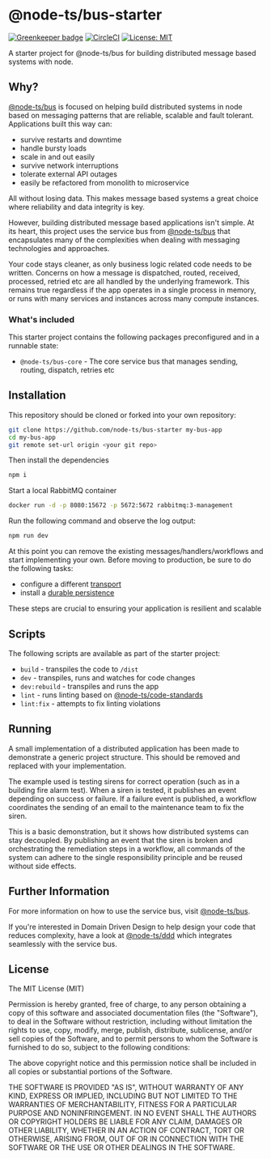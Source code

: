 # @node-ts/bus-starter

[![Greenkeeper badge](https://badges.greenkeeper.io/node-ts/bus-starter.svg)](https://greenkeeper.io/) [![CircleCI](https://circleci.com/gh/node-ts/bus-starter/tree/master.svg?style=svg)](https://circleci.com/gh/node-ts/bus-starter/tree/master) [![License: MIT](https://img.shields.io/badge/License-MIT-green.svg)](https://opensource.org/licenses/MIT)

A starter project for @node-ts/bus for building distributed message based systems with node.

## Why?

[@node-ts/bus](https://node-ts.gitbook.io/bus/) is focused on helping build distributed systems in node based on messaging patterns that are reliable, scalable and fault tolerant. Applications built this way can:

* survive restarts and downtime
* handle bursty loads
* scale in and out easily
* survive network interruptions
* tolerate external API outages
* easily be refactored from monolith to microservice

All without losing data. This makes message based systems a great choice where reliability and data integrity is key.

However, building distributed message based applications isn't simple. At its heart, this project uses the service bus from [@node-ts/bus](https://node-ts.gitbook.io/bus/) that encapsulates many of the complexities when dealing with messaging technologies and approaches.

Your code stays cleaner, as only business logic related code needs to be written. Concerns on how a message is dispatched, routed, received, processed, retried etc are all handled by the underlying framework. This remains true regardless if the app operates in a single process in memory, or runs with many services and instances across many compute instances.

### What's included

This starter project contains the following packages preconfigured and in a runnable state:

* `@node-ts/bus-core` - The core service bus that manages sending, routing, dispatch, retries etc
## Installation

This repository should be cloned or forked into your own repository:

```bash
git clone https://github.com/node-ts/bus-starter my-bus-app
cd my-bus-app
git remote set-url origin <your git repo>
```

Then install the dependencies
```bash
npm i
```

Start a local RabbitMQ container
```bash
docker run -d -p 8080:15672 -p 5672:5672 rabbitmq:3-management
```

Run the following command and observe the log output:
```bash
npm run dev
```

At this point you can remove the existing messages/handlers/workflows and start implementing your own. Before moving to production, be sure to do the following tasks:

* configure a different [transport](hhttps://node-ts.gitbook.io/bus/reference/transports)
* install a [durable persistence](https://node-ts.gitbook.io/bus/reference/persistence)

These steps are crucial to ensuring your application is resilient and scalable

## Scripts

The following scripts are available as part of the starter project:

* `build` - transpiles the code to `/dist`
* `dev` - transpiles, runs and watches for code changes
* `dev:rebuild` - transpiles and runs the app
* `lint` - runs linting based on [@node-ts/code-standards](https://github.com/node-ts/code-standards)
* `lint:fix` - attempts to fix linting violations

## Running

A small implementation of a distributed application has been made to demonstrate a generic project structure. This should be removed and replaced with your implementation.

The example used is testing sirens for correct operation (such as in a building fire alarm test). When a siren is tested, it publishes an event depending on success or failure. If a failure event is published, a workflow coordinates the sending of an email to the maintenance team to fix the siren.

This is a basic demonstration, but it shows how distributed systems can stay decoupled. By publishing an event that the siren is broken and orchestrating the remediation steps in a workflow, all commands of the system can adhere to the single responsibility principle and be reused without side effects.

## Further Information

For more information on how to use the service bus, visit [@node-ts/bus](https://node-ts.gitbook.io/bus/).

If you're interested in Domain Driven Design to help design your code that reduces complexity, have a look at [@node-ts/ddd](https://github.com/node-ts/ddd) which integrates seamlessly with the service bus.

## License

The MIT License (MIT)

Permission is hereby granted, free of charge, to any person obtaining a copy of this software and associated documentation files (the "Software"), to deal in the Software without restriction, including without limitation the rights to use, copy, modify, merge, publish, distribute, sublicense, and/or sell copies of the Software, and to permit persons to whom the Software is furnished to do so, subject to the following conditions:

The above copyright notice and this permission notice shall be included in all copies or substantial portions of the Software.

THE SOFTWARE IS PROVIDED "AS IS", WITHOUT WARRANTY OF ANY KIND, EXPRESS OR IMPLIED, INCLUDING BUT NOT LIMITED TO THE WARRANTIES OF MERCHANTABILITY, FITNESS FOR A PARTICULAR PURPOSE AND NONINFRINGEMENT. IN NO EVENT SHALL THE AUTHORS OR COPYRIGHT HOLDERS BE LIABLE FOR ANY CLAIM, DAMAGES OR OTHER LIABILITY, WHETHER IN AN ACTION OF CONTRACT, TORT OR OTHERWISE, ARISING FROM, OUT OF OR IN CONNECTION WITH THE SOFTWARE OR THE USE OR OTHER DEALINGS IN THE SOFTWARE.
